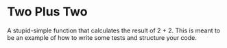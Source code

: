 # Two Plus Two

A stupid-simple function that calculates the result of 2 + 2. This is meant to be an example of how to write some tests and structure your code.
